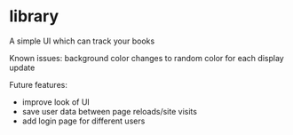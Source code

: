# library

A simple UI which can track your books

Known issues: background color changes to random color for each display update

Future features:

- improve look of UI
- save user data between page reloads/site visits
- add login page for different users
